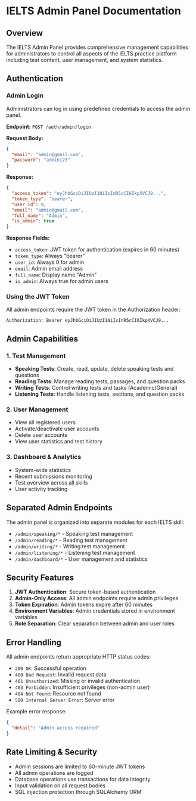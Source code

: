 # IELTS Admin Panel Documentation

## Overview
The IELTS Admin Panel provides comprehensive management capabilities for administrators to control all aspects of the IELTS practice platform including test content, user management, and system statistics.

## Authentication

### Admin Login
Administrators can log in using predefined credentials to access the admin panel.

**Endpoint:** `POST /auth/admin/login`

**Request Body:**
```json
{
  "email": "admin@gmail.com",
  "password": "admin123"
}
```

**Response:**
```json
{
  "access_token": "eyJhbGciOiJIUzI1NiIsInR5cCI6IkpXVCJ9...",
  "token_type": "bearer",
  "user_id": 0,
  "email": "admin@gmail.com",
  "full_name": "Admin",
  "is_admin": true
}
```

**Response Fields:**
- `access_token`: JWT token for authentication (expires in 60 minutes)
- `token_type`: Always "bearer"
- `user_id`: Always 0 for admin
- `email`: Admin email address
- `full_name`: Display name "Admin"
- `is_admin`: Always true for admin users

### Using the JWT Token
All admin endpoints require the JWT token in the Authorization header:

```
Authorization: Bearer eyJhbGciOiJIUzI1NiIsInR5cCI6IkpXVCJ9...
```

## Admin Capabilities

### 1. Test Management
- **Speaking Tests**: Create, read, update, delete speaking tests and questions
- **Reading Tests**: Manage reading tests, passages, and question packs
- **Writing Tests**: Control writing tests and tasks (Academic/General)
- **Listening Tests**: Handle listening tests, sections, and question packs

### 2. User Management
- View all registered users
- Activate/deactivate user accounts
- Delete user accounts
- View user statistics and test history

### 3. Dashboard & Analytics
- System-wide statistics
- Recent submissions monitoring
- Test overview across all skills
- User activity tracking

## Separated Admin Endpoints

The admin panel is organized into separate modules for each IELTS skill:

- `/admin/speaking/*` - Speaking test management
- `/admin/reading/*` - Reading test management  
- `/admin/writing/*` - Writing test management
- `/admin/listening/*` - Listening test management
- `/admin/dashboard/*` - User management and statistics

## Security Features

1. **JWT Authentication**: Secure token-based authentication
2. **Admin-Only Access**: All admin endpoints require admin privileges
3. **Token Expiration**: Admin tokens expire after 60 minutes
4. **Environment Variables**: Admin credentials stored in environment variables
5. **Role Separation**: Clear separation between admin and user roles

## Error Handling

All admin endpoints return appropriate HTTP status codes:

- `200 OK`: Successful operation
- `400 Bad Request`: Invalid request data
- `401 Unauthorized`: Missing or invalid authentication
- `403 Forbidden`: Insufficient privileges (non-admin user)
- `404 Not Found`: Resource not found
- `500 Internal Server Error`: Server error

Example error response:
```json
{
  "detail": "Admin access required"
}
```

## Rate Limiting & Security

- Admin sessions are limited to 60-minute JWT tokens
- All admin operations are logged
- Database operations use transactions for data integrity
- Input validation on all request bodies
- SQL injection protection through SQLAlchemy ORM